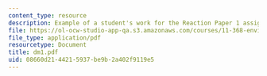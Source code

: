 ```yaml
---
content_type: resource
description: Example of a student's work for the Reaction Paper 1 assignment.
file: https://ol-ocw-studio-app-qa.s3.amazonaws.com/courses/11-368-environmental-justice-fall-2004/08660d2144215937be9b2a402f9119e5_dm1.pdf
file_type: application/pdf
resourcetype: Document
title: dm1.pdf
uid: 08660d21-4421-5937-be9b-2a402f9119e5
---
```

